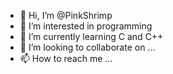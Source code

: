 - 👋 Hi, I’m @PinkShrimp
- 👀 I’m interested in programming
- 🌱 I’m currently learning C and C++
- 💞️ I’m looking to collaborate on ...
- 📫 How to reach me ...

<!---
PinkShrimp/PinkShrimp is a ✨ special ✨ repository because its `README.md` (this file) appears on your GitHub profile.
You can click the Preview link to take a look at your changes.
--->
